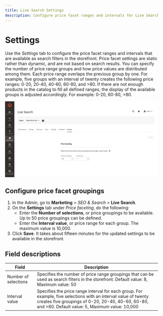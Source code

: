 ```yaml
---
title: Live Search Settings
description: Configure price facet ranges and intervals for Live Search facets.
---
```

# Settings

Use the *Settings* tab to configure the price facet ranges and intervals that are available as search filters in the storefront. Price facet settings are static rather than dynamic, and are not based on search results.
You can specify the number of price range groups and how price values are distributed among them. Each price range overlaps the previous group by one. For example, five groups with an interval of twenty creates the following price ranges: 0-20, 20-40, 40-60, 60-80, and >80. If there are not enough products in the catalog to fill all defined ranges, the display of the available groups is adjusted accordingly. For example: 0-20, 60-80, >80.

![Settings](assets/settings.png)

## Configure price facet groupings

1. In the Admin, go to **Marketing** > *SEO & Search* > **Live Search**.
1. On the **Settings** tab under *Price faceting*, do the following:
   * Enter the **Number of selections**, or price groupings to be available. Up to 50 price groupings can be defined.
   * Enter the **Interval value**, or price range for each group. The maximum value is 10,000.
1. Click **Save**.
   It takes about fifteen minutes for the updated settings to be available in the storefront.

## Field descriptions

| Field | Description |
|--- |--- |
| Number of selections | Specifies the number of price range groupings that can be used as search filters in the storefront. Default value: 8, Maximum value: 50 |
| Interval value | Specifies the price range interval for each group. For example, five selections with an interval value of twenty creates five groupings of 0-20, 20-40, 40-60, 60-80, and >80. Default value: 5, Maximum value: 10,000 |
